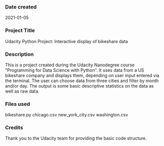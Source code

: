 ### Date created
2021-01-05

### Project Title
Udacity Python Project: Interactive display of bikeshare data

### Description
This is a project created during the Udacity Nanodegree course "Programming for
Data Science with Python".
It uses data from a US bikeshare company and displays them, depending on user
input entered via the terminal. The user can choose data from three cities and
filter by month and/or day.
The output is some basic descriptive statistics on the data as well as raw data.

### Files used
bikeshare.py
chicago.csv
new_york_city.csv
washington.csv

### Credits
Thank you to the Udacity team for providing the basic code structure.
